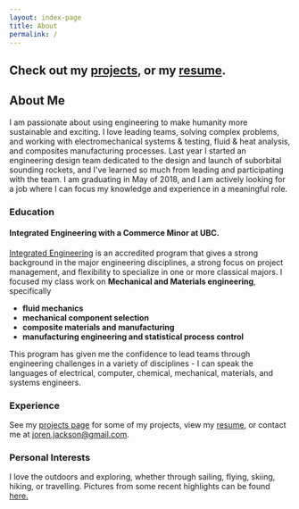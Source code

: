 ```yaml
---
layout: index-page
title: About
permalink: /
---
```

## Check out my [projects](/projects), or my [resume](/Resume.pdf).

## About Me

I am passionate about using engineering to make humanity more sustainable and exciting. I love leading teams, solving complex problems, and working with electromechanical systems & testing, fluid & heat analysis, and composites manufacturing processes.  Last year I started an engineering design team dedicated to the design and launch of suborbital sounding rockets, and I've learned so much from leading and participating with the team. I am graduating in May of 2018, and I am actively looking for a job where I can focus my knowledge and experience in a meaningful role. 

### Education

#### Integrated Engineering with a Commerce Minor at UBC. 
[Integrated Engineering](http://www.igen.ubc.ca/) is an accredited program that gives a strong background in the major engineering disciplines, a strong focus on project management, and flexibility to specialize in one or more classical majors. I focused my class work on **Mechanical and Materials engineering**, specifically
* **fluid mechanics**
* **mechanical component selection**
* **composite materials and manufacturing**
* **manufacturing engineering and statistical process control**

This program has given me the confidence to lead teams through engineering challenges in a variety of disciplines - I can speak the languages of electrical, computer, chemical, mechanical, materials, and systems engineers. 

### Experience
See my [projects page]() for some of my projects, view my [resume](/Resume.pdf), or contact me at [joren.jackson@gmail.com](mailto:joren.jackson@gmail.com). 

### Personal Interests
I love the outdoors and exploring, whether through sailing, flying, skiing, hiking, or travelling. Pictures from some recent highlights can be found [here.](https://photos.app.goo.gl/8m63LCusYNmAayWr2)
